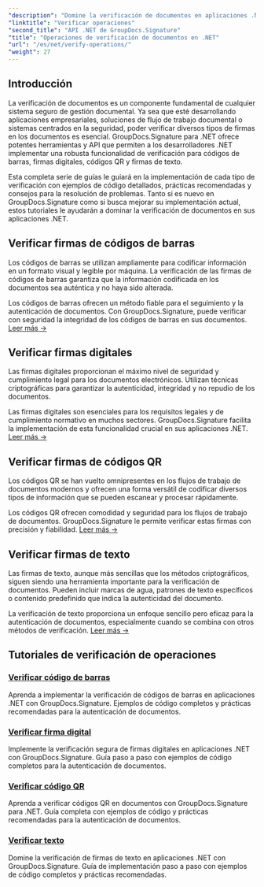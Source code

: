 ```yaml
---
"description": "Domine la verificación de documentos en aplicaciones .NET con tutoriales completos para códigos de barras, firmas digitales, códigos QR y autenticación de texto utilizando GroupDocs.Signature."
"linktitle": "Verificar operaciones"
"second_title": "API .NET de GroupDocs.Signature"
"title": "Operaciones de verificación de documentos en .NET"
"url": "/es/net/verify-operations/"
"weight": 27
---
```


## Introducción

La verificación de documentos es un componente fundamental de cualquier sistema seguro de gestión documental. Ya sea que esté desarrollando aplicaciones empresariales, soluciones de flujo de trabajo documental o sistemas centrados en la seguridad, poder verificar diversos tipos de firmas en los documentos es esencial. GroupDocs.Signature para .NET ofrece potentes herramientas y API que permiten a los desarrolladores .NET implementar una robusta funcionalidad de verificación para códigos de barras, firmas digitales, códigos QR y firmas de texto.

Esta completa serie de guías le guiará en la implementación de cada tipo de verificación con ejemplos de código detallados, prácticas recomendadas y consejos para la resolución de problemas. Tanto si es nuevo en GroupDocs.Signature como si busca mejorar su implementación actual, estos tutoriales le ayudarán a dominar la verificación de documentos en sus aplicaciones .NET.

## Verificar firmas de códigos de barras

Los códigos de barras se utilizan ampliamente para codificar información en un formato visual y legible por máquina. La verificación de las firmas de códigos de barras garantiza que la información codificada en los documentos sea auténtica y no haya sido alterada.

Los códigos de barras ofrecen un método fiable para el seguimiento y la autenticación de documentos. Con GroupDocs.Signature, puede verificar con seguridad la integridad de los códigos de barras en sus documentos. [Leer más →](/net/verify-operations/verify-barcode/)

## Verificar firmas digitales

Las firmas digitales proporcionan el máximo nivel de seguridad y cumplimiento legal para los documentos electrónicos. Utilizan técnicas criptográficas para garantizar la autenticidad, integridad y no repudio de los documentos.


Las firmas digitales son esenciales para los requisitos legales y de cumplimiento normativo en muchos sectores. GroupDocs.Signature facilita la implementación de esta funcionalidad crucial en sus aplicaciones .NET. [Leer más →](/net/verify-operations/verify-digital/)

## Verificar firmas de códigos QR

Los códigos QR se han vuelto omnipresentes en los flujos de trabajo de documentos modernos y ofrecen una forma versátil de codificar diversos tipos de información que se pueden escanear y procesar rápidamente.

Los códigos QR ofrecen comodidad y seguridad para los flujos de trabajo de documentos. GroupDocs.Signature le permite verificar estas firmas con precisión y fiabilidad. [Leer más →](/net/verify-operations/verify-qr-code/)

## Verificar firmas de texto

Las firmas de texto, aunque más sencillas que los métodos criptográficos, siguen siendo una herramienta importante para la verificación de documentos. Pueden incluir marcas de agua, patrones de texto específicos o contenido predefinido que indica la autenticidad del documento.

La verificación de texto proporciona un enfoque sencillo pero eficaz para la autenticación de documentos, especialmente cuando se combina con otros métodos de verificación. [Leer más →](/net/verify-operations/verify-text/)

## Tutoriales de verificación de operaciones
### [Verificar código de barras](./verify-barcode/)
Aprenda a implementar la verificación de códigos de barras en aplicaciones .NET con GroupDocs.Signature. Ejemplos de código completos y prácticas recomendadas para la autenticación de documentos.

### [Verificar firma digital](./verify-digital/)
Implemente la verificación segura de firmas digitales en aplicaciones .NET con GroupDocs.Signature. Guía paso a paso con ejemplos de código completos para la autenticación de documentos.

### [Verificar código QR](./verify-qr-code/)
Aprenda a verificar códigos QR en documentos con GroupDocs.Signature para .NET. Guía completa con ejemplos de código y prácticas recomendadas para la autenticación de documentos.

### [Verificar texto](./verify-text/)
Domine la verificación de firmas de texto en aplicaciones .NET con GroupDocs.Signature. Guía de implementación paso a paso con ejemplos de código completos y prácticas recomendadas.
